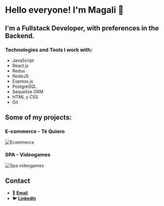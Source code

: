 # Hello everyone! I'm Magali 👋

## I'm a Fullstack Developer, with preferences in the Backend.

### Technologies and Tools I work with: 

- JavaScript
- React.js
- Redux
- NodeJS
- Express.js
- PostgreSQL
- Sequelize ORM
- HTML y CSS
- Git

## Some of my projects:

### E-commerce - Té Quiero

![Ecommerce](https://i.pinimg.com/originals/8f/ff/d5/8fffd5fa08b1da8ba1799e8d1717ed36.png)

### SPA - Videogames

![Spa videogames](https://i.pinimg.com/originals/84/31/2a/84312ada975ca0deb6557ec65d3dbde8.png)


## Contact

- 📩 **[Email](mailto:magui.corb@gmail.com)**
- 🐦 **[LinkedIn](https://linkedin.com/in/magalicorbalan)**
